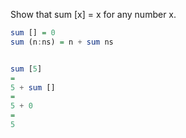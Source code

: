 Show that sum [x] = x for any number x.
```haskell
sum [] = 0
sum (n:ns) = n + sum ns


sum [5]
=
5 + sum []
=
5 + 0
=
5
```